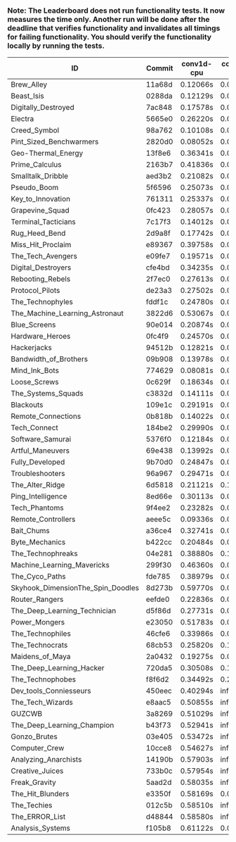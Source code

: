 ### Note: The Leaderboard does not run functionality tests. It now measures the time only. Another run will be done after the deadline that verifies functionality and invalidates all timings for failing functionality. You should verify the functionality locally by running the tests.

|ID|Commit|conv1d-cpu|conv1d-gpu|DWSPConv2D-gpu|gemm-gpu|avg|
|-|-|-|-|-|-|-|
|Brew_Alley|11a68d|0.12066s|0.04848s|3.26084s|2.01094s|1.36023s|
|Beast_Isis|0288da|0.12129s|0.09241s|3.27871s|1.96990s|1.36558s|
|Digitally_Destroyed|7ac848|0.17578s|0.06600s|3.23657s|2.03191s|1.37756s|
|Electra|5665e0|0.26220s|0.06619s|3.25343s|2.01506s|1.39922s|
|Creed_Symbol|98a762|0.10108s|0.04915s|3.45796s|2.06126s|1.41736s|
|Pint_Sized_Benchwarmers|2820d0|0.08052s|0.07236s|3.23414s|2.36264s|1.43741s|
|Geo-Thermal_Energy|13f8e6|0.36341s|0.07356s|3.25797s|2.05761s|1.43814s|
|Prime_Calculus|2163b7|0.41836s|0.08363s|3.25070s|2.02240s|1.44377s|
|Smalltalk_Dribble|aed3b2|0.21082s|0.07015s|3.39125s|2.15508s|1.45683s|
|Pseudo_Boom|5f6596|0.25073s|0.04841s|3.41636s|2.14426s|1.46494s|
|Key_to_Innovation|761311|0.25337s|0.05001s|3.48438s|2.13601s|1.48094s|
|Grapevine_Squad|0fc423|0.28057s|0.07240s|3.49258s|2.09898s|1.48613s|
|Terminal_Tacticians|7c17f3|0.14012s|0.07013s|3.64887s|2.09242s|1.48789s|
|Rug_Heed_Bend|2d9a8f|0.17742s|0.06203s|3.37357s|2.37410s|1.49678s|
|Miss_Hit_Proclaim|e89367|0.39758s|0.07344s|3.39890s|2.14596s|1.50397s|
|The_Tech_Avengers|e09fe7|0.19571s|0.06202s|3.71521s|2.04886s|1.50545s|
|Digital_Destroyers|cfe4bd|0.34235s|0.06903s|3.37565s|2.25230s|1.50983s|
|Rebooting_Rebels|2f7ec0|0.27613s|0.07008s|3.42315s|2.28700s|1.51409s|
|Protocol_Pilots|de23a3|0.27502s|0.07046s|3.70361s|2.00974s|1.51471s|
|The_Technophyles|fddf1c|0.24780s|0.04520s|3.38566s|2.42419s|1.52571s|
|The_Machine_Learning_Astronaut|3822d6|0.53067s|0.07770s|3.35294s|2.15704s|1.52959s|
|Blue_Screens|90e014|0.20874s|0.07152s|3.63241s|2.21607s|1.53218s|
|Hardware_Heroes|0fc4f9|0.24570s|0.08296s|3.40675s|2.43172s|1.54178s|
|Hackerjacks|94512b|0.12821s|0.07068s|3.65142s|2.34671s|1.54926s|
|Bandwidth_of_Brothers|09b908|0.13978s|0.07673s|3.65963s|2.33790s|1.55351s|
|Mind_Ink_Bots|774629|0.08081s|0.07431s|3.71247s|2.35904s|1.55666s|
|Loose_Screws|0c629f|0.18634s|0.08049s|3.67417s|2.28947s|1.55762s|
|The_Systems_Squads|c3832d|0.14111s|0.05275s|3.72025s|2.35171s|1.56646s|
|Blackouts|109e1c|0.29191s|0.06966s|3.47251s|2.43442s|1.56713s|
|Remote_Connections|0b818b|0.14022s|0.05586s|3.73473s|2.34187s|1.56817s|
|Tech_Connect|184be2|0.29990s|0.08114s|3.33524s|2.58635s|1.57566s|
|Software_Samurai|5376f0|0.12184s|0.04833s|3.30880s|2.85420s|1.58329s|
|Artful_Maneuvers|69e438|0.13992s|0.08406s|3.70219s|2.43373s|1.58997s|
|Fully_Developed|9b70d0|0.24847s|0.06671s|3.31491s|2.73329s|1.59085s|
|Troubleshooters|96a967|0.29471s|0.06964s|3.69559s|2.30930s|1.59231s|
|The_Alter_Ridge|6d5818|0.21121s|0.10944s|3.69432s|2.35795s|1.59323s|
|Ping_Intelligence|8ed66e|0.30113s|0.06650s|3.67374s|2.36142s|1.60070s|
|Tech_Phantoms|9f4ee2|0.23282s|0.09608s|3.69827s|2.49518s|1.63059s|
|Remote_Controllers|aeee5c|0.09336s|0.05223s|3.91250s|2.46779s|1.63147s|
|Bait_Chums|a36ce4|0.32741s|0.08765s|3.66355s|2.47841s|1.63926s|
|Byte_Mechanics|b422cc|0.20484s|0.06425s|3.65024s|2.67093s|1.64756s|
|The_Technophreaks|04e281|0.38880s|0.15126s|4.07181s|2.16334s|1.69380s|
|Machine_Learning_Mavericks|299f30|0.46360s|0.09866s|3.83633s|2.44384s|1.71061s|
|The_Cyco_Paths|fde785|0.38979s|0.07967s|3.97026s|2.53973s|1.74486s|
|Skyhook_DimensionThe_Spin_Doodles|8d273b|0.59770s|0.07634s|3.70977s|2.84730s|1.80778s|
|Router_Rangers|eefde0|0.22836s|0.07103s|5.37458s|2.40931s|2.02082s|
|The_Deep_Learning_Technician|d5f86d|0.27731s|0.06979s|3.33863s|4.72803s|2.10344s|
|Power_Mongers|e23050|0.51783s|0.04873s|3.33255s|4.72549s|2.15615s|
|The_Technophiles|46cfe6|0.33986s|0.07773s|3.61049s|4.98669s|2.25369s|
|The_Technocrats|68cb53|0.25820s|0.10614s|3.79573s|6.20747s|2.59189s|
|Maidens_of_Maya|2a0432|0.19275s|0.07856s|infs|2.86582s|infs|
|The_Deep_Learning_Hacker|720da5|0.30508s|0.13427s|infs|2.89898s|infs|
|The_Technophobes|f8f6d2|0.34492s|0.21094s|infs|2.66204s|infs|
|Dev_tools_Conniesseurs|450eec|0.40294s|infs|infs|4.96941s|infs|
|The_Tech_Wizards|e8aac5|0.50855s|infs|infs|5.00130s|infs|
|GUZCWB|3a8269|0.51029s|infs|infs|4.72794s|infs|
|The_Deep_Learning_Champion|b43f73|0.52941s|infs|infs|4.76121s|infs|
|Gonzo_Brutes|03e405|0.53472s|infs|infs|4.82843s|infs|
|Computer_Crew|10cce8|0.54627s|infs|infs|4.82424s|infs|
|Analyzing_Anarchists|14190b|0.57903s|infs|infs|4.99075s|infs|
|Creative_Juices|733b0c|0.57954s|infs|infs|4.98262s|infs|
|Freak_Gravity|5aad2d|0.58035s|infs|infs|4.98372s|infs|
|The_Hit_Blunders|e3350f|0.58169s|0.06941s|infs|4.96742s|infs|
|The_Techies|012c5b|0.58510s|infs|infs|4.91333s|infs|
|The_ERROR_List|d48844|0.58580s|infs|infs|5.21567s|infs|
|Analysis_Systems|f105b8|0.61122s|0.05529s|infs|infs|infs|
